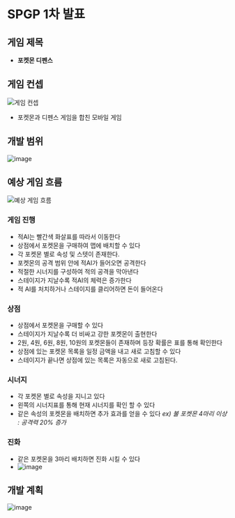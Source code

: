 # SPGP 1차 발표

## 게임 제목
- **포켓몬 디펜스**

## 게임 컨셉
![게임 컨셉](https://user-images.githubusercontent.com/70653452/160658340-f106ce23-7b9a-4800-9542-7e951733ad66.PNG)
- 포켓몬과 디펜스 게임을 합친 모바일 게임

## 개발 범위
![image](https://user-images.githubusercontent.com/70653452/160665220-6553afd7-b379-4bee-a6d6-314c79a5cde6.png)

## 예상 게임 흐름
![예상 게임 흐름](https://user-images.githubusercontent.com/70653452/160658365-c727e109-8740-49e2-8772-d5e01ab55eb7.PNG)

### 게임 진행
- 적AI는 빨간색 화살표를 따라서 이동한다
- 상점에서 포켓몬을 구매하여 맵에 배치할 수 있다
- 각 포켓몬 별로 속성 및 스텟이 존재한다.
- 포켓몬의 공격 범위 안에 적AI가 들어오면 공격한다
- 적절한 시너지를 구성하여 적의 공격을 막아낸다
- 스테이지가 지날수록 적AI의 체력은 증가한다
- 적 AI를 처치하거나 스테이지를 클리어하면 돈이 들어온다

### 상점
- 상점에서 포켓몬을 구매할 수 있다
- 스테이지가 지날수록 더 비싸고 강한 포켓몬이 출현한다
- 2원, 4원, 6원, 8원, 10원의 포켓몬들이 존재하며 등장 확률은 표를 통해 확인한다
- 상점에 있는 포켓몬 목록을 일정 금액을 내고 새로 고침할 수 있다
- 스테이지가 끝나면 상점에 있는 목록은 자동으로 새로 고침된다.

### 시너지
- 각 포켓몬 별로 속성을 지니고 있다
- 왼쪽의 시너지표를 통해 현재 시너지를 확인 할 수 있다
- 같은 속성의 포켓몬을 배치하면 추가 효과를 얻을 수 있다 *ex) 불 포켓몬 4마리 이상 : 공격력 20% 증가*

### 진화
- 같은 포켓몬을 3마리 배치하면 진화 시킬 수 있다
- ![image](https://user-images.githubusercontent.com/70653452/160663722-0d5c05ba-be9f-4b29-89be-92e9f1fb1742.png)

## 개발 계획
![image](https://user-images.githubusercontent.com/70653452/160665289-78130448-59b6-401c-91fd-e8a0c7e7e3e7.png)
